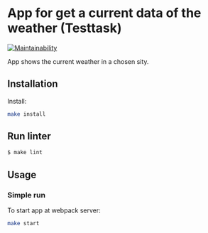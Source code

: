 # App for get a current data of the weather (Testtask)

[![Maintainability](https://api.codeclimate.com/v1/badges/100c956d49d955217d82/maintainability)](https://codeclimate.com/github/loukianen/current-weather/maintainability)

App shows the current weather in a chosen sity.

## Installation

Install:
```sh
make install
```

## Run linter

```sh
$ make lint
```

## Usage

### Simple run

To start app at webpack server:
```sh
make start
```
